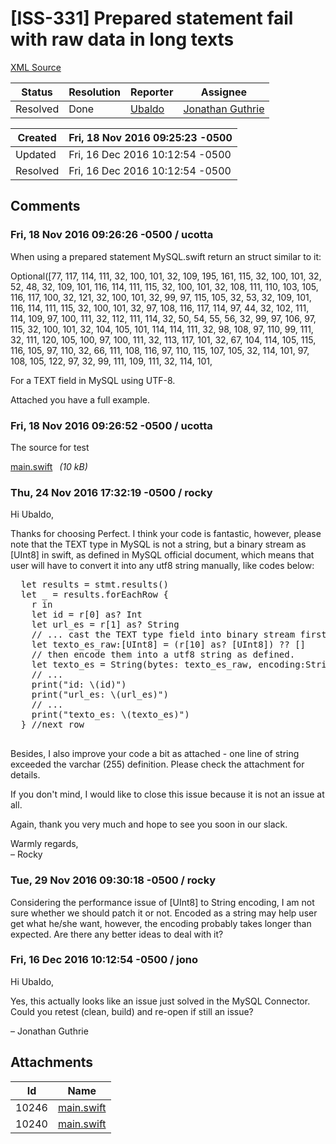 # [ISS-331] Prepared statement fail with raw data in long texts

[XML Source](../xml/ISS-331.xml)
<p></p>





Status|Resolution|Reporter|Assignee
------|----------|--------|--------
Resolved|Done|[Ubaldo](ucotta)|[Jonathan Guthrie]($jono)





Created|Fri, 18 Nov 2016 09:25:23 -0500
-------|--------------
Updated|Fri, 16 Dec 2016 10:12:54 -0500
Resolved|Fri, 16 Dec 2016 10:12:54 -0500


## Comments




### Fri, 18 Nov 2016 09:26:26 -0500 / ucotta 

<p><p>When using a prepared statement MySQL.swift return an struct similar to it:</p>

<p>Optional([77, 117, 114, 111, 32, 100, 101, 32, 109, 195, 161, 115, 32, 100, 101, 32, 52, 48, 32, 109, 101, 116, 114, 111, 115, 32, 100, 101, 32, 108, 111, 110, 103, 105, 116, 117, 100, 32, 121, 32, 100, 101, 32, 99, 97, 115, 105, 32, 53, 32, 109, 101, 116, 114, 111, 115, 32, 100, 101, 32, 97, 108, 116, 117, 114, 97, 44, 32, 102, 111, 114, 109, 97, 100, 111, 32, 112, 111, 114, 32, 50, 54, 55, 56, 32, 99, 97, 106, 97, 115, 32, 100, 101, 32, 104, 105, 101, 114, 114, 111, 32, 98, 108, 97, 110, 99, 111, 32, 111, 120, 105, 100, 97, 100, 111, 32, 113, 117, 101, 32, 67, 104, 114, 105, 115, 116, 105, 97, 110, 32, 66, 111, 108, 116, 97, 110, 115, 107, 105, 32, 114, 101, 97, 108, 105, 122, 97, 32, 99, 111, 109, 111, 32, 114, 101, </p>

<p>For a TEXT field in MySQL using UTF-8.</p>

<p>Attached you have a full example.</p>
</p>


### Fri, 18 Nov 2016 09:26:52 -0500 / ucotta 

<p><p>The source for test</p>

<p><span class="nobr"><a href="http://jira.perfect.org:8080/secure/attachment/10246/10246_main.swift" title="main.swift attached to ISS-331">main.swift<sup><img class="rendericon" src="http://jira.perfect.org:8080/images/icons/link_attachment_7.gif" height="7" width="7" align="absmiddle" alt="" border="0"/></sup></a></span> <em>(10 kB)</em></p></p>


### Thu, 24 Nov 2016 17:32:19 -0500 / rocky 

<p><p>Hi Ubaldo,</p>

<p>Thanks for choosing Perfect. I think your code is fantastic, however, please note that the TEXT type in MySQL is not a string, but a binary stream as <span class="error">&#91;UInt8&#93;</span> in swift, as defined in MySQL official document, which means that user will have to convert it into any utf8 string manually, like codes below: </p>


<div class="code panel" style="border-width: 1px;"><div class="codeContent panelContent">
<pre class="code-java">  let results = stmt.results()
  let _ = results.forEachRow {
    r in
    let id = r[0] as? Int
    let url_es = r[1] as? <span class="code-object">String</span>
    <span class="code-comment">// ... <span class="code-keyword">cast</span> the TEXT type field into binary stream first
</span>    let texto_es_raw:[UInt8] = (r[10] as? [UInt8]) ?? []
    <span class="code-comment">// then encode them into a utf8 string as defined.
</span>    let texto_es = <span class="code-object">String</span>(bytes: texto_es_raw, encoding:<span class="code-object">String</span>.Encoding.utf8)
    <span class="code-comment">// ...
</span>    print(<span class="code-quote">"id: \(id)"</span>)
    print(<span class="code-quote">"url_es: \(url_es)"</span>)
    <span class="code-comment">// ...
</span>    print(<span class="code-quote">"texto_es: \(texto_es)"</span>)
  } <span class="code-comment">//next row
</span>
</pre>
</div></div>

<p>Besides, I also improve your code a bit as attached - one line of string exceeded the varchar (255) definition. Please check the attachment for details.</p>

<p>If you don't mind, I would like to close this issue because it is not an issue at all. </p>

<p>Again, thank you very much and hope to see you soon in our slack.</p>

<p>Warmly regards,<br/>
– Rocky</p></p>


### Tue, 29 Nov 2016 09:30:18 -0500 / rocky 

<p><p>Considering the performance issue of <span class="error">&#91;UInt8&#93;</span> to String encoding, I am not sure whether we should patch it or not. Encoded as a string may help user get what he/she want, however, the encoding probably takes longer than expected. Are there any better ideas to deal with it?</p></p>


### Fri, 16 Dec 2016 10:12:54 -0500 / jono 

<p><p>Hi Ubaldo,</p>

<p>Yes, this actually looks like an issue just solved in the MySQL Connector.<br/>
Could you retest (clean, build) and re-open if still an issue?</p>

<p>– Jonathan Guthrie</p></p>

## Attachments





Id|Name
------|------------
10246|[main.swift](../attachment/10246/main.swift)
10240|[main.swift](../attachment/10240/main.swift)

